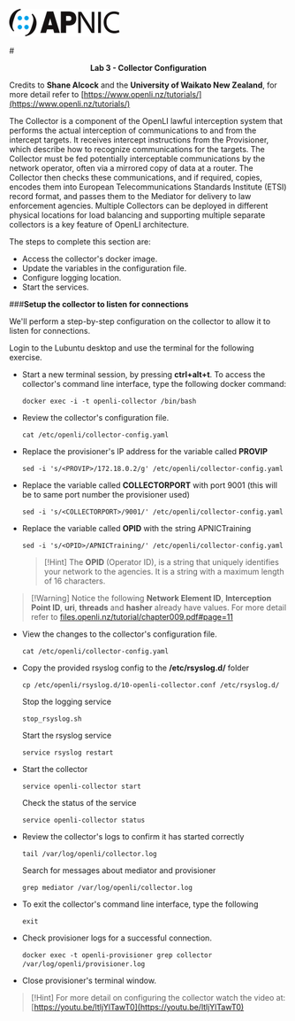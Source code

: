 ![](images/apnic_logo.png)

#<center><b>Lab 3 - Collector Configuration</b></center>

Credits to **Shane Alcock** and the **University of Waikato New Zealand**, for more detail refer to [https://www.openli.nz/tutorials/](https://www.openli.nz/tutorials/)


The Collector is a component of the OpenLI lawful interception system that performs the actual interception of communications to and from the intercept targets. It receives intercept instructions from the Provisioner, which describe how to recognize communications for the targets. The Collector must be fed potentially interceptable communications by the network operator, often via a mirrored copy of data at a router. The Collector then checks these communications, and if required, copies, encodes them into European Telecommunications Standards Institute​ (ETSI) record format, and passes them to the Mediator for delivery to law enforcement agencies. Multiple Collectors can be deployed in different physical locations for load balancing and supporting multiple separate collectors is a key feature of OpenLI architecture.

The steps to complete this section are:
* Access the collector's docker image.
* Update the variables in the configuration file.
* Configure logging location.
* Start the services.

###**Setup the collector to listen for connections**

We'll perform a step-by-step configuration on the collector to allow it to listen for connections.  

Login to the Lubuntu desktop and use the terminal for the following exercise. 

- Start a new terminal session, by pressing **ctrl+alt+t**. To access the collector's command line interface, type the following docker command: 

    ```
    docker exec -i -t openli-collector /bin/bash
	```

- Review the collector's configuration file.

    ```
    cat /etc/openli/collector-config.yaml
	```

- Replace the provisioner's IP address for the variable called **PROVIP** 

    ```
    sed -i 's/<PROVIP>/172.18.0.2/g' /etc/openli/collector-config.yaml
	```

- Replace the variable called **COLLECTORPORT** with port 9001 (this will be to same port number the provisioner used)

    ```
    sed -i 's/<COLLECTORPORT>/9001/' /etc/openli/collector-config.yaml
	```

- Replace the  variable called **OPID** with the string APNICTraining

    ```
    sed -i 's/<OPID>/APNICTraining/' /etc/openli/collector-config.yaml
	```

	>[!Hint] The **OPID** (Operator ID), is a string that uniquely identifies your network to the agencies. It is a string with a maximum length of 16 characters.


>[!Warning] Notice the following **Network Element ID**, **Interception Point ID**, **uri**, **threads** and **hasher** already have values. For more detail refer to [files.openli.nz/tutorial/chapter009.pdf#page=11](files.openli.nz/tutorial/chapter009.pdf#page=11)

- View the changes to the collector's configuration file.

    ```
    cat /etc/openli/collector-config.yaml
	```

	
- Copy the provided rsyslog config to the **/etc/rsyslog.d/** folder

    ```
    cp /etc/openli/rsyslog.d/10-openli-collector.conf /etc/rsyslog.d/
	```	

	Stop the logging service
	```
	stop_rsyslog.sh
	```

	Start the rsyslog service
	```
	service rsyslog restart
	```

- Start the collector

    ```
    service openli-collector start
	```

	Check the status of the service

	```
	service openli-collector status
	```

- Review the collector's logs to confirm it has started correctly

    ```
    tail /var/log/openli/collector.log
	```

	Search for messages about mediator and provisioner

	```
    grep mediator /var/log/openli/collector.log
	```

- To exit the collector's command line interface, type the following

    ```
    exit
	```

- Check provisioner logs for a successful connection.

    ```
    docker exec -t openli-provisioner grep collector /var/log/openli/provisioner.log
	```

- Close provisioner's terminal window.	


>[!Hint] For more detail on configuring the collector watch the video at: [https://youtu.be/ltljYlTawT0](https://youtu.be/ltljYlTawT0)
